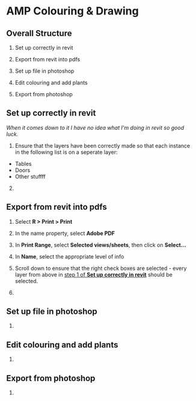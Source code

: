 # AMP Colouring & Drawing

## Overall Structure

1. Set up correctly in revit

2. Export from revit into pdfs

3. Set up file in photoshop

4. Edit colouring and add plants

5. Export from photoshop

## <a name="#revitSetUp">Set up correctly in revit</a>

*When it comes down to it I have no idea what I'm doing in revit so good luck.*

1. Ensure that the layers have been correctly made so that each instance in the following list is on a seperate layer:

 - Tables
 - Doors
 - Other stuffff
 

2.

## Export from revit into pdfs

1. Select **R > Print > Print**

2. In the name property, select **Adobe PDF**

3. In **Print Range**, select **Selected views/sheets**, then click on **Select...**

4. In **Name**, select the appropriate level of info

5. Scroll down to ensure that the right check boxes are selected - every layer from above in [step 1 of **Set up correctly in revit**](#revitSetUp) should be selected.

6. 





## Set up file in photoshop

1. 

## Edit colouring and add plants

1. 

## Export from photoshop

1. 
